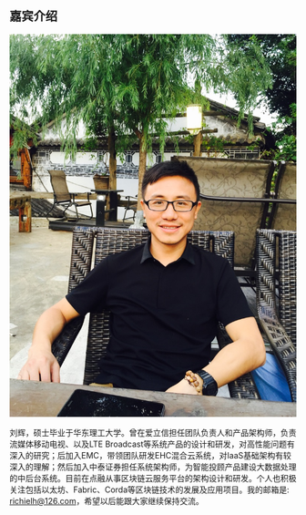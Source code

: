 ## 嘉宾介绍

![刘辉](_images/liuhui.jpeg)

刘辉，硕士毕业于华东理工大学。曾在爱立信担任团队负责人和产品架构师，负责流媒体移动电视、以及LTE Broadcast等系统产品的设计和研发，对高性能问题有深入的研究；后加入EMC，带领团队研发EHC混合云系统，对IaaS基础架构有较深入的理解；然后加入中泰证券担任系统架构师，为智能投顾产品建设大数据处理的中后台系统。目前在点融从事区块链云服务平台的架构设计和研发。个人也积极关注包括以太坊、Fabric、Corda等区块链技术的发展及应用项目。我的邮箱是: richielh@126.com，希望以后能跟大家继续保持交流。

